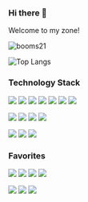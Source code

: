 ### Hi there 👋 

Welcome to my zone!

![booms21](https://github-readme-stats.vercel.app/api?username=yxKryptonite&show_icons=true&include_all_commits=true?count_private=true?include_all_commits=true&theme=dracula)     

![Top Langs](https://github-readme-stats.vercel.app/api/top-langs/?username=yxKryptonite&layout=compact&theme=dracula)

### Technology Stack
[![](https://img.shields.io/badge/-Python-007396?style=for-the-badge&logo=python&logoColor=ffffff)](https://www.python.org/)
[![](https://img.shields.io/badge/-C++-007396?style=for-the-badge&logo=cplusplus&logoColor=ffffff)](https://www.python.org/)
[![](https://img.shields.io/badge/-C-007396?style=for-the-badge&logo=c&logoColor=ffffff)](https://www.python.org/)
[![](https://img.shields.io/badge/-Jupyter-007396?style=for-the-badge&logo=jupyter&logoColor=ffffff)](https://www.python.org/)
[![](https://img.shields.io/badge/-HTML5-007396?style=for-the-badge&logo=html5&logoColor=ffffff)](https://www.python.org/)
[![](https://img.shields.io/badge/-CSS3-007396?style=for-the-badge&logo=css3&logoColor=ffffff)](https://www.python.org/)
[![](https://img.shields.io/badge/-Markdown-007396?style=for-the-badge&logo=markdown&logoColor=ffffff)](https://www.python.org/)

[![](https://img.shields.io/badge/-PyTorch-007396?style=for-the-badge&logo=pytorch&logoColor=ffffff)](https://www.python.org/)
[![](https://img.shields.io/badge/-Tensorflow-007396?style=for-the-badge&logo=tensorflow&logoColor=ffffff)](https://www.python.org/)
[![](https://img.shields.io/badge/-Keras-007396?style=for-the-badge&logo=keras&logoColor=ffffff)](https://www.python.org/)
[![](https://img.shields.io/badge/-Shell-007396?style=for-the-badge&logo=shell&logoColor=ffffff)](https://www.python.org/)

[![](https://img.shields.io/badge/-GitHub-007396?style=for-the-badge&logo=github&logoColor=ffffff)](https://www.python.org/)
[![](https://img.shields.io/badge/-Git-007396?style=for-the-badge&logo=git&logoColor=ffffff)](https://www.python.org/)
[![](https://img.shields.io/badge/-Gitee-007396?style=for-the-badge&logo=gitee&logoColor=ffffff)](https://www.python.org/)

### Favorites
[![](https://img.shields.io/badge/-Apple-007396?style=for-the-badge&logo=apple&logoColor=ffffff)](https://www.python.org/)
[![](https://img.shields.io/badge/-Google-007396?style=for-the-badge&logo=google&logoColor=ffffff)](https://www.python.org/)
[![](https://img.shields.io/badge/-Microsoft-007396?style=for-the-badge&logo=microsoft&logoColor=ffffff)](https://www.python.org/)
[![](https://img.shields.io/badge/-Amazon-007396?style=for-the-badge&logo=amazon&logoColor=ffffff)](https://www.python.org/)

[![](https://img.shields.io/badge/-Twitter-007396?style=for-the-badge&logo=twitter&logoColor=ffffff)](https://www.python.org/)
[![](https://img.shields.io/badge/-Youtube-007396?style=for-the-badge&logo=youtube&logoColor=ffffff)](https://www.python.org/)
[![](https://img.shields.io/badge/-Instagram-007396?style=for-the-badge&logo=instagram&logoColor=ffffff)](https://www.python.org/)
<!--
**yxKryptonite/yxKryptonite** is a ✨ _special_ ✨ repository because its `README.md` (this file) appears on your GitHub profile.

Here are some ideas to get you started:

- 🔭 I’m currently working on ...
- 🌱 I’m currently learning ...
- 👯 I’m looking to collaborate on ...
- 🤔 I’m looking for help with ...
- 💬 Ask me about ...
- 📫 How to reach me: ...
- 😄 Pronouns: ...
- ⚡ Fun fact: ...
-->
